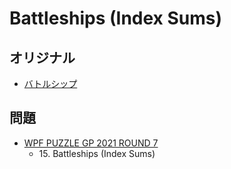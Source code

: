 # Battleships (Index Sums)

## オリジナル
- [バトルシップ](battleships.md)

## 問題
- [WPF PUZZLE GP 2021 ROUND 7](../questions/wpfpgp2021-7.md)
	- 15\. Battleships (Index Sums)
